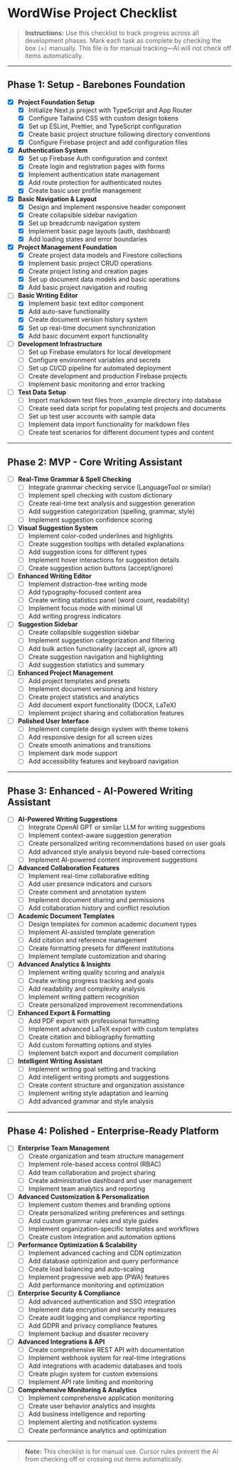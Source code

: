 # WordWise Project Checklist

> **Instructions:**
> Use this checklist to track progress across all development phases. Mark each task as complete by checking the box `[x]` manually. This file is for manual tracking—AI will not check off items automatically.

---

## Phase 1: Setup - Barebones Foundation

- [X] **Project Foundation Setup**
  - [x] Initialize Next.js project with TypeScript and App Router
  - [x] Configure Tailwind CSS with custom design tokens
  - [x] Set up ESLint, Prettier, and TypeScript configuration
  - [x] Create basic project structure following directory conventions
  - [x] Configure Firebase project and add configuration files
- [X] **Authentication System**
  - [x] Set up Firebase Auth configuration and context
  - [x] Create login and registration pages with forms
  - [x] Implement authentication state management
  - [x] Add route protection for authenticated routes
  - [x] Create basic user profile management
- [X] **Basic Navigation & Layout**
  - [x] Design and implement responsive header component
  - [x] Create collapsible sidebar navigation
  - [x] Set up breadcrumb navigation system
  - [x] Implement basic page layouts (auth, dashboard)
  - [x] Add loading states and error boundaries
- [X] **Project Management Foundation**
  - [x] Create project data models and Firestore collections
  - [x] Implement basic project CRUD operations
  - [x] Create project listing and creation pages
  - [x] Set up document data models and basic operations
  - [x] Add basic project navigation and routing
- [ ] **Basic Writing Editor**
  - [x] Implement basic text editor component
  - [x] Add auto-save functionality
  - [x] Create document version history system
  - [x] Set up real-time document synchronization
  - [x] Add basic document export functionality
- [ ] **Development Infrastructure**
  - [ ] Set up Firebase emulators for local development
  - [ ] Configure environment variables and secrets
  - [ ] Set up CI/CD pipeline for automated deployment
  - [ ] Create development and production Firebase projects
  - [ ] Implement basic monitoring and error tracking
- [ ] **Test Data Setup**
  - [ ] Import markdown test files from _example directory into database
  - [ ] Create seed data script for populating test projects and documents
  - [ ] Set up test user accounts with sample data
  - [ ] Implement data import functionality for markdown files
  - [ ] Create test scenarios for different document types and content

---

## Phase 2: MVP - Core Writing Assistant

- [ ] **Real-Time Grammar & Spell Checking**
  - [ ] Integrate grammar checking service (LanguageTool or similar)
  - [ ] Implement spell checking with custom dictionary
  - [ ] Create real-time text analysis and suggestion generation
  - [ ] Add suggestion categorization (spelling, grammar, style)
  - [ ] Implement suggestion confidence scoring
- [ ] **Visual Suggestion System**
  - [ ] Implement color-coded underlines and highlights
  - [ ] Create suggestion tooltips with detailed explanations
  - [ ] Add suggestion icons for different types
  - [ ] Implement hover interactions for suggestion details
  - [ ] Create suggestion action buttons (accept/ignore)
- [ ] **Enhanced Writing Editor**
  - [ ] Implement distraction-free writing mode
  - [ ] Add typography-focused content area
  - [ ] Create writing statistics panel (word count, readability)
  - [ ] Implement focus mode with minimal UI
  - [ ] Add writing progress indicators
- [ ] **Suggestion Sidebar**
  - [ ] Create collapsible suggestion sidebar
  - [ ] Implement suggestion categorization and filtering
  - [ ] Add bulk action functionality (accept all, ignore all)
  - [ ] Create suggestion navigation and highlighting
  - [ ] Add suggestion statistics and summary
- [ ] **Enhanced Project Management**
  - [ ] Add project templates and presets
  - [ ] Implement document versioning and history
  - [ ] Create project statistics and analytics
  - [ ] Add document export functionality (DOCX, LaTeX)
  - [ ] Implement project sharing and collaboration features
- [ ] **Polished User Interface**
  - [ ] Implement complete design system with theme tokens
  - [ ] Add responsive design for all screen sizes
  - [ ] Create smooth animations and transitions
  - [ ] Implement dark mode support
  - [ ] Add accessibility features and keyboard navigation

---

## Phase 3: Enhanced - AI-Powered Writing Assistant

- [ ] **AI-Powered Writing Suggestions**
  - [ ] Integrate OpenAI GPT or similar LLM for writing suggestions
  - [ ] Implement context-aware suggestion generation
  - [ ] Create personalized writing recommendations based on user goals
  - [ ] Add advanced style analysis beyond rule-based corrections
  - [ ] Implement AI-powered content improvement suggestions
- [ ] **Advanced Collaboration Features**
  - [ ] Implement real-time collaborative editing
  - [ ] Add user presence indicators and cursors
  - [ ] Create comment and annotation system
  - [ ] Implement document sharing and permissions
  - [ ] Add collaboration history and conflict resolution
- [ ] **Academic Document Templates**
  - [ ] Design templates for common academic document types
  - [ ] Implement AI-assisted template generation
  - [ ] Add citation and reference management
  - [ ] Create formatting presets for different institutions
  - [ ] Implement template customization and sharing
- [ ] **Advanced Analytics & Insights**
  - [ ] Implement writing quality scoring and analysis
  - [ ] Create writing progress tracking and goals
  - [ ] Add readability and complexity analysis
  - [ ] Implement writing pattern recognition
  - [ ] Create personalized improvement recommendations
- [ ] **Enhanced Export & Formatting**
  - [ ] Add PDF export with professional formatting
  - [ ] Implement advanced LaTeX export with custom templates
  - [ ] Create citation and bibliography formatting
  - [ ] Add custom formatting options and styles
  - [ ] Implement batch export and document compilation
- [ ] **Intelligent Writing Assistant**
  - [ ] Implement writing goal setting and tracking
  - [ ] Add intelligent writing prompts and suggestions
  - [ ] Create content structure and organization assistance
  - [ ] Implement writing style adaptation and learning
  - [ ] Add advanced grammar and style analysis

---

## Phase 4: Polished - Enterprise-Ready Platform

- [ ] **Enterprise Team Management**
  - [ ] Create organization and team structure management
  - [ ] Implement role-based access control (RBAC)
  - [ ] Add team collaboration and project sharing
  - [ ] Create administrative dashboard and user management
  - [ ] Implement team analytics and reporting
- [ ] **Advanced Customization & Personalization**
  - [ ] Implement custom themes and branding options
  - [ ] Create personalized writing preferences and settings
  - [ ] Add custom grammar rules and style guides
  - [ ] Implement organization-specific templates and workflows
  - [ ] Create custom integration and automation options
- [ ] **Performance Optimization & Scalability**
  - [ ] Implement advanced caching and CDN optimization
  - [ ] Add database optimization and query performance
  - [ ] Create load balancing and auto-scaling
  - [ ] Implement progressive web app (PWA) features
  - [ ] Add performance monitoring and optimization
- [ ] **Enterprise Security & Compliance**
  - [ ] Add advanced authentication and SSO integration
  - [ ] Implement data encryption and security measures
  - [ ] Create audit logging and compliance reporting
  - [ ] Add GDPR and privacy compliance features
  - [ ] Implement backup and disaster recovery
- [ ] **Advanced Integrations & API**
  - [ ] Create comprehensive REST API with documentation
  - [ ] Implement webhook system for real-time integrations
  - [ ] Add integrations with academic databases and tools
  - [ ] Create plugin system for custom extensions
  - [ ] Implement API rate limiting and monitoring
- [ ] **Comprehensive Monitoring & Analytics**
  - [ ] Implement comprehensive application monitoring
  - [ ] Create user behavior analytics and insights
  - [ ] Add business intelligence and reporting
  - [ ] Implement alerting and notification systems
  - [ ] Create performance analytics and optimization

---

> **Note:** This checklist is for manual use. Cursor rules prevent the AI from checking off or crossing out items automatically. 
